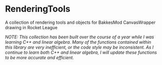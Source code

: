 # RenderingTools
A collection of rendering tools and objects for BakkesMod CanvasWrapper drawing in Rocket League

*NOTE: This collection has been built over the course of a year while I was learning C++ and linear algebra. Many of the functions contained within this library are very inefficient, or the code style may be inconsistent. As I continue to learn both C++ and linear algebra, I will update these functions to be more accurate and efficient.*
